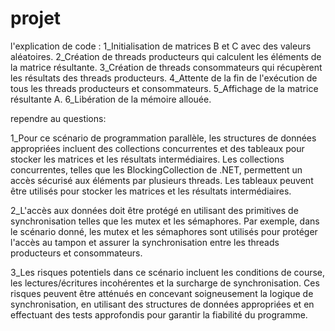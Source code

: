 # projet
l'explication de code :
1_Initialisation de matrices B et C avec des valeurs aléatoires.
2_Création de threads producteurs qui calculent les éléments de la matrice résultante.
3_Création de threads consommateurs qui récupèrent les résultats des threads producteurs.
4_Attente de la fin de l'exécution de tous les threads producteurs et consommateurs.
5_Affichage de la matrice résultante A.
6_Libération de la mémoire allouée.


rependre au questions:

1_Pour ce scénario de programmation parallèle, les structures de données appropriées incluent des
collections concurrentes et des tableaux pour stocker les matrices et les résultats intermédiaires.
Les collections concurrentes, telles que les BlockingCollection de .NET,
permettent un accès sécurisé aux éléments par plusieurs threads.
Les tableaux peuvent être utilisés pour stocker les matrices et les résultats intermédiaires.

2_L'accès aux données doit être protégé en utilisant des primitives de synchronisation telles que
les mutex et les sémaphores. Par exemple, dans le scénario donné, les mutex et les sémaphores 
sont utilisés pour protéger l'accès au tampon et assurer la synchronisation entre les threads
producteurs et consommateurs.

3_Les risques potentiels dans ce scénario incluent les conditions de course, les lectures/écritures
incohérentes et la surcharge de synchronisation. Ces risques peuvent être atténués en concevant 
soigneusement la logique de synchronisation, en utilisant des structures de données appropriées et
en effectuant des tests approfondis pour garantir la fiabilité du programme.


